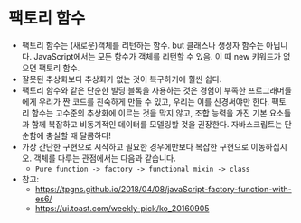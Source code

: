 # 팩토리 함수

- 팩토리 함수는 (새로운)객체를 리턴하는 함수. but 클래스나 생성자 함수는 아닙니다. JavaScript에서는 모든 함수가 객체를 리턴할 수 있음. 이 때 new 키워드가 없으면 팩토리 함수.
- 잘못된 추상화보다 추상화가 없는 것이 복구하기에 훨씬 쉽다.
- 팩토리 함수와 같은 단순한 빌딩 블록을 사용하는 것은 경험이 부족한 프로그래머들에게 우리가 짠 코드를 친숙하게 만들 수 있고, 우리는 이를 신경써야만 한다. 팩토리 함수는 고수준의 추상화에 이르는 것을 막지 않고, 조합 능력을 가진 기본 요소들과 함께 복잡하고 비동기적인 데이터를 모델링할 것을 권장한다. 자바스크립트는 단순함에 충실할 때 달콤하다!
- 가장 간단한 구현으로 시작하고 필요한 경우에만보다 복잡한 구현으로 이동하십시오. 객체를 다루는 관점에서는 다음과 같습니다.
  - `Pure function -> factory -> functional mixin -> class`
- 참고:
  - https://tpgns.github.io/2018/04/08/javaScript-factory-function-with-es6/
  - https://ui.toast.com/weekly-pick/ko_20160905
